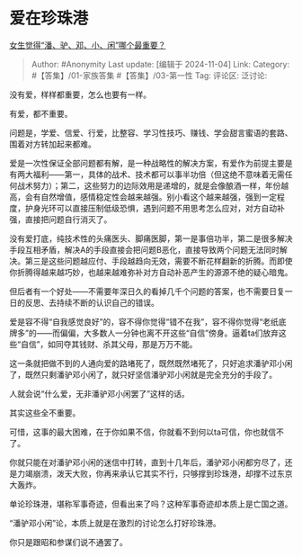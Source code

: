 # 爱在珍珠港
[女生觉得“潘、驴、邓、小、闲”哪个最重要？](https://www.zhihu.com/question/662447145/answer/22980927170)

> Author: #Anonymity
> Last update: [编辑于 2024-11-04]
> Link:
> Category: #【答集】/01-家族答集 #【答集】/03-第一性
> Tag:
> 评论区:
> 泛讨论:

没有爱，样样都重要，怎么也要有一样。

有爱，都不重要。

问题是，学爱、信爱、行爱，比整容、学习性技巧、赚钱、学会甜言蜜语的套路、围着对方转加起来都难。

爱是一次性保证全部问题都有解，是一种战略性的解决方案，有爱作为前提主要是有两大福利——第一，具体的战术、技术都可以事半功倍（但这绝不意味着无需任何战术努力）；第二，这些努力的边际效用是递增的，就是会像酿酒一样，年份越高，会有自然增值，感情稳定性会越来越强。别小看这个越来越强，强到一定程度，护身光环可以直接压制低级恐惧，遇到问题不用思考怎么应对，对方自动补强，直接把问题自行消灭了。

没有爱打底，纯技术性的头痛医头、脚痛医脚，第一是事倍功半，第二是很多解决手段互相矛盾，解决A的手段直接会把问题B恶化，直接导致两个问题无法同时解决。第三是这些问题越应付、手段越趋向无效，需要不断花样翻新的折腾。而即使你折腾得越来越巧妙，也越来越难弥补对方自动补恶产生的源源不绝的疑心暗鬼。

但后者有一个好处——不需要年深日久的看掉几千个问题的答案，也不需要日复一日的反思、去持续不断的认识自己的错误。

爱是容不得“自我感觉良好”的，容不得你觉得“错不在我”，容不得你觉得“老纸底牌多”的——而偏偏，大多数人一分钟也离不开这些“自信”傍身。逼着ta们放弃这些“自信”，如同夺其钱财、杀其父母，那是万万不能。

这一条就把做不到的人通向爱的路堵死了，既然既然堵死了，只好追求潘驴邓小闲了，既然只剩潘驴邓小闲了，就只好坚信潘驴邓小闲就是完全充分的手段了。

人就会说“什么爱，无非潘驴邓小闲罢了”这样的话。

其实这些全不重要。

可惜，这事的最大困难，在于你如果不信，你就看不到何以ta可信，你也就信不了。

你就只能在对潘驴邓小闲的迷信中打转，直到十几年后，潘驴邓小闲都穷尽了，还是力竭崩溃，泼天大败，你再来承认它其实不行，只够撑到珍珠港，却撑不过东京大轰炸。

单论珍珠港，堪称军事奇迹，但看出来了吗？这种军事奇迹却本质上是亡国之道。

“潘驴邓小闲”论，本质上就是在激烈的讨论怎么打好珍珠港。

你只是跟昭和参谋们说不通罢了。
